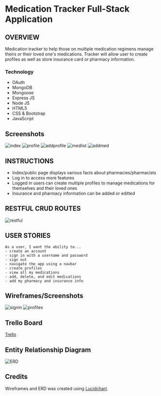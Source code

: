 # Medication Tracker Full-Stack Application


## OVERVIEW

Medication tracker to help those on multiple medication regimens manage theirs or their loved one's medications. Tracker will allow user to create profiles as well as store insurance card or pharmacy information.


### Technology

- OAuth
- MongoDB
- Mongoose
- Express JS
- Node JS
- HTML5
- CSS & Bootstrap
- JavaScript


## Screenshots

![index](public/images/index.png)
![profile](public/images/profile.png)
![addprofile](public/images/addprofile.png)
![medlist](public/images/medlist.png)
![addmed](public/images/addmed.png)


## INSTRUCTIONS

- Index/public page displays various facts about pharmacies/pharmacists
- Log in to access more features
- Logged in users can create multiple profiles to manage medications for themselves and their loved ones
- Insurance and pharmacy information can be added or editted


## RESTFUL CRUD ROUTES

![restful](public/images/restfulroute.png)


## USER STORIES
```
As a user, I want the ability to...
- create an account
- sign in with a username and password
- sign out
- navigate the app using a navbar
- create profiles
- view all my medications
- add, delete, and edit medications
- add my pharmacy and insurance info
```


## Wireframes/Screenshots

![signin](public/images/signin.png)
![profiles](public/images/profiles.png)


## Trello Board

[Trello](https://trello.com/b/jVVHi0TI/project-2)


## Entity Relationship Diagram

![ERD](public/images/erd.png)


## Credits

Wireframes and ERD was created using [Lucidchart](https://www.lucidchart.com/).
